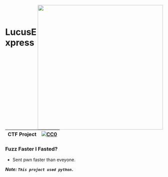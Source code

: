 <br>
<img align="right" src="https://i.ytimg.com/vi/qNoVTWSgZTk/maxresdefault.jpg"  width="400"></img>
<p align="center">
</br>	


# LucusExpress

|CTF Project|[![CC0](https://licensebuttons.net/p/zero/1.0/88x31.png)](https://creativecommons.org/publicdomain/zero/1.0/)|
|----|----|

### Fuzz Faster I Fasted?  </n>
+ Sent pwn faster than eveyone.

***Note: `This project used python.`***
